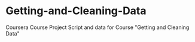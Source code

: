 # Getting-and-Cleaning-Data
Coursera Course Project Script and data for Course "Getting and Cleaning Data"
